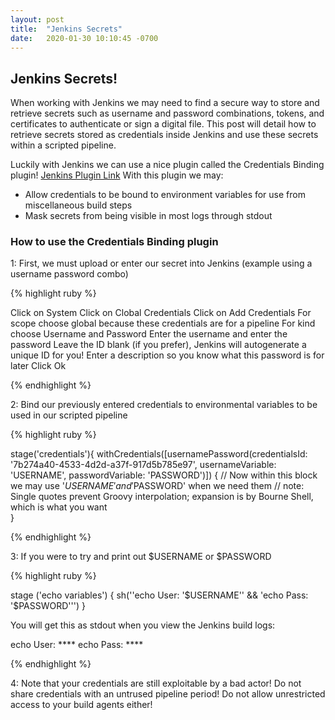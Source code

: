 ```yaml
---
layout: post
title:  "Jenkins Secrets"
date:   2020-01-30 10:10:45 -0700
---
```


## Jenkins Secrets!

<!--break-->

When working with Jenkins we may need to find a secure way to store and retrieve secrets such as 
username and password combinations, tokens, and certificates to authenticate or sign a digital 
file. This post will detail how to retrieve secrets stored as credentials inside Jenkins and use
these secrets within a scripted pipeline.

Luckily with Jenkins we can use a nice plugin called the Credentials Binding plugin!
[Jenkins Plugin Link](https://plugins.jenkins.io/credentials-binding)
With this plugin we may:
* Allow credentials to be bound to environment variables for use from miscellaneous build steps
* Mask secrets from being visible in most logs through stdout

### How to use the Credentials Binding plugin

1: First, we must upload or enter our secret into Jenkins (example using a username password combo)

{% highlight ruby %}

Click on System
Click on Clobal Credentials
Click on Add Credentials
For scope choose global because these credentials are for a pipeline
For kind choose Username and Password
Enter the username and enter the password
Leave the ID blank (if you prefer), Jenkins will autogenerate a unique ID for you!
Enter a description so you know what this password is for later
Click Ok

{% endhighlight %}

2: Bind our previously entered credentials to environmental variables to be used in our
scripted pipeline

{% highlight ruby %}

stage('credentials'){
  withCredentials([usernamePassword(credentialsId: '7b274a40-4533-4d2d-a37f-917d5b785e97', usernameVariable: 'USERNAME', passwordVariable: 'PASSWORD')]) {
    // Now within this block we may use '$USERNAME' and '$PASSWORD' when we need them
    // note: Single quotes prevent Groovy interpolation; expansion is by Bourne Shell, which is what you want	
}

{% endhighlight %}

3: If you were to try and print out $USERNAME or $PASSWORD

{% highlight ruby %}

stage ('echo variables') {
  sh(''echo User: '$USERNAME'' && 'echo Pass: '$PASSWORD''')
}

You will get this as stdout when you view the Jenkins build logs:

echo User: ****
echo Pass: ****

{% endhighlight %}

4: Note that your credentials are still exploitable by a bad actor! Do not share credentials with an untrused pipeline period!
Do not allow unrestricted access to your build agents either!

